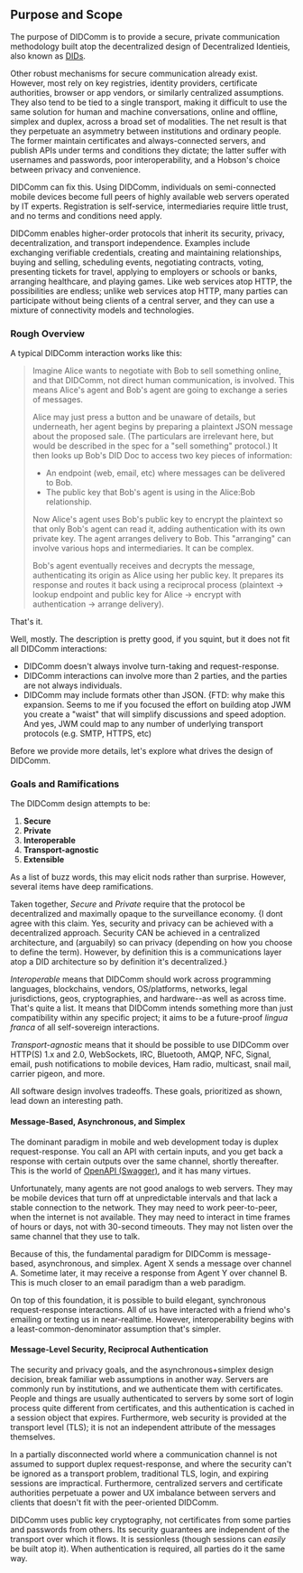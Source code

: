 ## Purpose and Scope

The purpose of DIDComm is to provide a secure, private communication methodology built atop the decentralized design of Decentralized Identieis, also known as [DIDs](https://www.w3.org/TR/did-core/).

Other robust mechanisms for secure communication already exist. However, most rely on key registries, identity providers, certificate authorities, browser or app vendors, or similarly centralized assumptions. They also tend to be tied to a single transport, making it difficult to use the same solution for human and machine conversations, online and offline, simplex and duplex, across a broad set of modalities. The net result is that they perpetuate an asymmetry between institutions and ordinary people. The former maintain certificates and always-connected servers, and publish APIs under terms and conditions they dictate; the latter suffer with usernames and passwords, poor interoperability, and a Hobson's choice between privacy and convenience.

DIDComm can fix this. Using DIDComm, individuals on semi-connected mobile devices become full peers of highly available web servers operated by IT experts. Registration is self-service, intermediaries require little trust, and no terms and conditions need apply.

DIDComm enables higher-order protocols that inherit its security, privacy, decentralization, and transport independence. Examples include exchanging verifiable credentials, creating and maintaining relationships, buying and selling, scheduling events, negotiating contracts, voting, presenting tickets for travel, applying to employers or schools or banks, arranging healthcare, and playing games. Like web services atop HTTP, the possibilities are endless; unlike web services atop HTTP, many parties can participate without being clients of a central server, and they can use a mixture of connectivity models and technologies.

### Rough Overview

A typical DIDComm interaction works like this:

> Imagine Alice wants to negotiate with Bob to sell something online, and that DIDComm, not direct human communication, is involved. This means Alice's agent and Bob's agent are going to exchange a series of messages.
>
> Alice may just press a button and be unaware of details, but underneath, her agent begins by preparing a plaintext JSON message about the proposed sale. (The particulars are irrelevant here, but would be described in the spec for a "sell something" protocol.) It then looks up Bob's DID Doc to access two key pieces of information:
>
> - An endpoint (web, email, etc) where messages can be delivered to Bob.
> - The public key that Bob's agent is using in the Alice:Bob relationship.
>
> Now Alice's agent uses Bob's public key to encrypt the plaintext so that only Bob's agent can read it, adding authentication with its own private key. The agent arranges delivery to Bob. This "arranging" can involve various hops and intermediaries. It can be complex.
>
> Bob's agent eventually receives and decrypts the message, authenticating its origin as Alice using her public key. It prepares its response and routes it back using a reciprocal process (plaintext -> lookup endpoint and public key for Alice -> encrypt with authentication -> arrange delivery).

That's it.

Well, mostly. The description is pretty good, if you squint, but it does not fit all DIDComm interactions:

- DIDComm doesn't always involve turn-taking and request-response.
- DIDComm interactions can involve more than 2 parties, and the parties are not always individuals.
- DIDComm may include formats other than JSON. {FTD: why make this expansion.  Seems to me if you focused the effort on building atop JWM you create a "waist" that will simplify discussions and speed adoption.   And yes, JWM could map to any number of underlying transport protocols (e.g. SMTP, HTTPS, etc)

Before we provide more details, let's explore what drives the design of DIDComm.

### Goals and Ramifications

The DIDComm design attempts to be:

1. **Secure**
2. **Private**
3. **Interoperable**
4. **Transport-agnostic**
5. **Extensible**

As a list of buzz words, this may elicit nods rather than surprise. However, several items have deep ramifications.

Taken together, *Secure* and *Private* require that the protocol be decentralized and maximally opaque to the surveillance economy. {I dont agree with this claim.  Yes, security and privacy can be achieved with a decentralized approach.  Security CAN be achieved in a centralized architecture, and (arguabily) so can privacy (depending on how you choose to define the term).  However, by definition this is a communications layer atop a DID architecture so by definition it's decentralized.}

*Interoperable* means that DIDComm should work across programming languages, blockchains, vendors, OS/platforms, networks, legal jurisdictions, geos, cryptographies, and hardware--as well as across time. That's quite a list. It means that DIDComm intends something more than just compatibility within any specific project; it aims to be a future-proof *lingua franca* of all self-sovereign interactions.

*Transport-agnostic* means that it should be possible to use DIDComm over HTTP(S) 1.x and 2.0, WebSockets, IRC, Bluetooth, AMQP, NFC, Signal, email, push notifications to mobile devices, Ham radio, multicast, snail mail, carrier pigeon, and more.

All software design involves tradeoffs. These goals, prioritized as shown, lead down an interesting path.

#### Message-Based, Asynchronous, and Simplex

The dominant paradigm in mobile and web development today is duplex request-response. You call an API with certain inputs, and you get back a response with certain outputs over the same channel, shortly thereafter. This is the world of [OpenAPI (Swagger)](https://swagger.io/docs/specification/about/), and it has many virtues.

Unfortunately, many agents are not good analogs to web servers. They may be mobile devices that turn off at unpredictable intervals and that lack a stable connection to the network. They may need to work peer-to-peer, when the internet is not available. They may need to interact in time frames of hours or days, not with 30-second timeouts. They may not listen over the same channel that they use to talk.

Because of this, the fundamental paradigm for DIDComm is message-based, asynchronous, and simplex. Agent X sends a message over channel A. Sometime later, it may receive a response from Agent Y over channel B. This is much closer to an email paradigm than a web paradigm.

On top of this foundation, it is possible to build elegant, synchronous request-response interactions. All of us have interacted with a friend who's emailing or texting us in near-realtime. However, interoperability begins with a least-common-denominator assumption that's simpler.

#### Message-Level Security, Reciprocal Authentication

The security and privacy goals, and the asynchronous+simplex design decision, break familiar web assumptions in another way. Servers are commonly run by institutions, and we authenticate them with certificates. People and things are usually authenticated to servers by some sort of login process quite different from certificates, and this authentication is cached in a session object that expires. Furthermore, web security is provided at the transport level (TLS); it is not an independent attribute of the messages themselves.

In a partially disconnected world where a communication channel is not assumed to support duplex request-response, and where the security can't be ignored as a transport problem, traditional TLS, login, and expiring sessions are impractical. Furthermore, centralized servers and certificate authorities perpetuate a power and UX imbalance between servers and clients that doesn't fit with the peer-oriented DIDComm.

DIDComm uses public key cryptography, not certificates from some parties and passwords from others. Its security guarantees are independent of the transport over which it flows. It is sessionless (though sessions can *easily* be built atop it). When authentication is required, all parties do it the same way.
